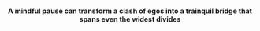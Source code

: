 #### <p align="center"> A mindful pause can transform a clash of egos into a trainquil bridge that spans even the widest divides </p>

##
 
